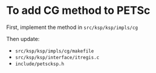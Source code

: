# To add CG method to PETSc

First, implement the method in `src/ksp/ksp/impls/cg`

Then update:

- `src/ksp/ksp/impls/cg/makefile`
- `src/ksp/ksp/interface/itregis.c`
- `include/petscksp.h`

